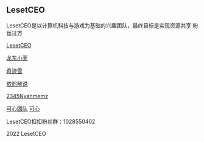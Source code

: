 ## LesetCEO
LesetCEO是以计算机科技与游戏为基础的兴趣团队，最终目标是实现资源共享 粉丝过万

[LesetCEO](https://space.bilibili.com/424131631)

[龙东小天](https://space.bilibili.com/266903199)

[奇迹雪](https://www.douyin.com/user/MS4wLjABAAAAv3cSr9FA2iPNrOVWFtYE-uhXCJ9osP0GFwmgc9RkpjQ)

[依熙解说](https://space.bilibili.com/439396312)

[2345Nyanmemz](https://space.bilibili.com/399623539)

[可心团队](https://www.douyin.com/user/MS4wLjABAAAAXuFMkNmc-0cpntKjElRW2z8daFd2liY8b0P2BOK5Uks) [可心](https://www.douyin.com/user/MS4wLjABAAAAExv9Wzi2YJMpAxB67ncbxgBXzzSFVU9ZkGn2zwQswjE)

LesetCEO扣扣粉丝群：1028550402

2022 LesetCEO
